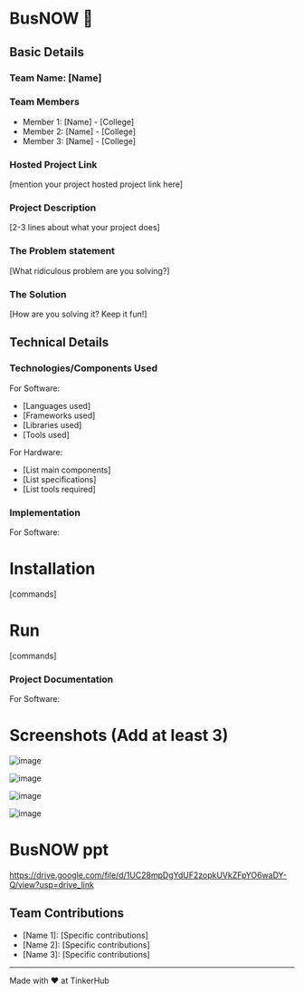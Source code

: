 # BusNOW 🎯


## Basic Details
### Team Name: [Name]


### Team Members
- Member 1: [Name] - [College]
- Member 2: [Name] - [College]
- Member 3: [Name] - [College]

### Hosted Project Link
[mention your project hosted project link here]

### Project Description
[2-3 lines about what your project does]

### The Problem statement
[What ridiculous problem are you solving?]

### The Solution
[How are you solving it? Keep it fun!]

## Technical Details
### Technologies/Components Used
For Software:
- [Languages used]
- [Frameworks used]
- [Libraries used]
- [Tools used]

For Hardware:
- [List main components]
- [List specifications]
- [List tools required]

### Implementation
For Software:
# Installation
[commands]

# Run
[commands]

### Project Documentation
For Software:

# Screenshots (Add at least 3)
![image](https://github.com/user-attachments/assets/c3d98045-df0b-4c56-bac7-fd547e66f5b8)

![image](https://github.com/user-attachments/assets/d90badd8-288a-40d0-805e-9b297259b84a)

![image](https://github.com/user-attachments/assets/44fa8f85-1bda-44ce-a49f-80590a87ec58)

![image](https://github.com/user-attachments/assets/9cfc2f75-cf3c-41cf-b110-b02e9d9a31ad)


# BusNOW ppt
https://drive.google.com/file/d/1UC28mpDgYdUF2zopkUVkZFpYO6waDY-Q/view?usp=drive_link


## Team Contributions
- [Name 1]: [Specific contributions]
- [Name 2]: [Specific contributions]
- [Name 3]: [Specific contributions]

---
Made with ❤️ at TinkerHub
